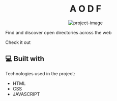 <h1 align="center" id="title">A O D F</h1>

<p align="center"><img src="https://socialify.git.ci/rajuX75/dir-pro/image?custom_description=Find+and+discover+open+directories+across+the+web&amp;description=1&amp;font=Inter&amp;language=1&amp;name=1&amp;owner=1&amp;pattern=Brick+Wall&amp;theme=Light" alt="project-image"></p>

<p id="description">Find and discover open directories across the web</p>

<link href="https://rajux75.github.io/dir-pro/">Check it out</link>

  
  
<h2>💻 Built with</h2>

Technologies used in the project:

*   HTML
*   CSS
*   JAVASCRIPT
